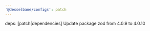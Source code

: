 ```yaml
---
'@desselbane/configs': patch
---
```


deps: [patch|dependencies] Update package zod from 4.0.9 to 4.0.10
